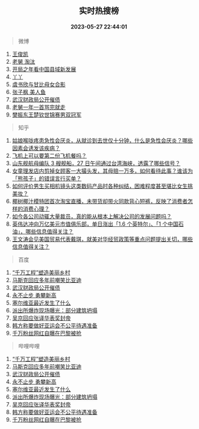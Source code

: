 <div align="center"><h2>实时热搜榜</h2><h4>2023-05-27 22:44:01</h4></div>

> 微博  

1. [王俊凯](https://s.weibo.com/weibo?q=%E7%8E%8B%E4%BF%8A%E5%87%AF&t=31&band_rank=1&Refer=top)<br />
2. [老舅 淘汰](https://s.weibo.com/weibo?q=%E8%80%81%E8%88%85%20%E6%B7%98%E6%B1%B0&t=31&band_rank=2&Refer=top)<br />
3. [开局之年看中国县域新发展](https://s.weibo.com/weibo?q=%23%E5%BC%80%E5%B1%80%E4%B9%8B%E5%B9%B4%E7%9C%8B%E4%B8%AD%E5%9B%BD%E5%8E%BF%E5%9F%9F%E6%96%B0%E5%8F%91%E5%B1%95%23&t=31&band_rank=3&Refer=top)<br />
4. [丫丫](https://s.weibo.com/weibo?q=%E4%B8%AB%E4%B8%AB&t=31&band_rank=4&Refer=top)<br />
5. [虞书欣与甘比母女合影](https://s.weibo.com/weibo?q=%23%E8%99%9E%E4%B9%A6%E6%AC%A3%E4%B8%8E%E7%94%98%E6%AF%94%E6%AF%8D%E5%A5%B3%E5%90%88%E5%BD%B1%23&t=31&band_rank=5&Refer=top)<br />
6. [张子枫 美人鱼](https://s.weibo.com/weibo?q=%E5%BC%A0%E5%AD%90%E6%9E%AB%20%E7%BE%8E%E4%BA%BA%E9%B1%BC&t=31&band_rank=6&Refer=top)<br />
7. [武汉财政局公开催债](https://s.weibo.com/weibo?q=%23%E6%AD%A6%E6%B1%89%E8%B4%A2%E6%94%BF%E5%B1%80%E5%85%AC%E5%BC%80%E5%82%AC%E5%80%BA%23&t=31&band_rank=7&Refer=top)<br />
8. [老舅一年一首骂完就走](https://s.weibo.com/weibo?q=%E8%80%81%E8%88%85%E4%B8%80%E5%B9%B4%E4%B8%80%E9%A6%96%E9%AA%82%E5%AE%8C%E5%B0%B1%E8%B5%B0&t=31&band_rank=8&Refer=top)<br />
9. [樊振东王楚钦世锦赛男双冠军](https://s.weibo.com/weibo?q=%23%E6%A8%8A%E6%8C%AF%E4%B8%9C%E7%8E%8B%E6%A5%9A%E9%92%A6%E4%B8%96%E9%94%A6%E8%B5%9B%E7%94%B7%E5%8F%8C%E5%86%A0%E5%86%9B%23&t=31&band_rank=9&Refer=top)<br />

> 知乎  

1. [姑娘喉咙疼患急性会厌炎，从就诊到去世仅十分钟，什么是急性会厌炎？哪些因素会诱发该疾病？](https://www.zhihu.com/question/603275623)<br />
2. [飞机上可以要第二份飞机餐吗？](https://www.zhihu.com/question/290460008)<br />
3. [山东舰航母编队 3 艘舰船，27 日午间通过台湾海峡，透露了哪些信号？](https://www.zhihu.com/question/603320386)<br />
4. [女童理发店内剪掉女顾客一大撮头发，其母赔一万多，如何看待此事？谁该为「熊孩子」的错误言行买单？](https://www.zhihu.com/question/603155943)<br />
5. [如何评价男生买相机镜头这类数码产品时各种纠结，困难程度甚至堪比女生挑美妆？](https://www.zhihu.com/question/602950594)<br />
6. [椰树椰汁模特团首次淘宝直播，未带货却带火同款背心短裤，反映了消费者怎样的消费心理？](https://www.zhihu.com/question/603161031)<br />
7. [如今各公司动辄大量裁员，真的能从根本上解决公司的发展问题吗？](https://www.zhihu.com/question/602975530)<br />
8. [英伟达冲向万亿美元市值俱乐部，单日涨出「1.6 个英特尔」、「1 个中国石油」，哪些信息值得关注？](https://www.zhihu.com/question/603327119)<br />
9. [王文涛会见美国贸易代表戴琪，就美对华经贸政策等重点问题提出关切，哪些信息值得关注？](https://www.zhihu.com/question/603287949)<br />

> 百度  

1. [“千万工程”塑造美丽乡村](https://www.baidu.com/s?wd=%E2%80%9C%E5%8D%83%E4%B8%87%E5%B7%A5%E7%A8%8B%E2%80%9D%E5%A1%91%E9%80%A0%E7%BE%8E%E4%B8%BD%E4%B9%A1%E6%9D%91&sa=fyb_news&rsv_dl=fyb_news)<br />
2. [马斯克回应多年前嘲笑比亚迪](https://www.baidu.com/s?wd=%E9%A9%AC%E6%96%AF%E5%85%8B%E5%9B%9E%E5%BA%94%E5%A4%9A%E5%B9%B4%E5%89%8D%E5%98%B2%E7%AC%91%E6%AF%94%E4%BA%9A%E8%BF%AA&sa=fyb_news&rsv_dl=fyb_news)<br />
3. [武汉财政局公开催债](https://www.baidu.com/s?wd=%E6%AD%A6%E6%B1%89%E8%B4%A2%E6%94%BF%E5%B1%80%E5%85%AC%E5%BC%80%E5%82%AC%E5%80%BA&sa=fyb_news&rsv_dl=fyb_news)<br />
4. [永不止步 勇攀新高](https://www.baidu.com/s?wd=%E6%B0%B8%E4%B8%8D%E6%AD%A2%E6%AD%A5+%E5%8B%87%E6%94%80%E6%96%B0%E9%AB%98&sa=fyb_news&rsv_dl=fyb_news)<br />
5. [塞尔维亚最近发生了什么](https://www.baidu.com/s?wd=%E5%A1%9E%E5%B0%94%E7%BB%B4%E4%BA%9A%E6%9C%80%E8%BF%91%E5%8F%91%E7%94%9F%E4%BA%86%E4%BB%80%E4%B9%88&sa=fyb_news&rsv_dl=fyb_news)<br />
6. [派出所爆炸现场曝光：部分建筑坍塌](https://www.baidu.com/s?wd=%E6%B4%BE%E5%87%BA%E6%89%80%E7%88%86%E7%82%B8%E7%8E%B0%E5%9C%BA%E6%9B%9D%E5%85%89%EF%BC%9A%E9%83%A8%E5%88%86%E5%BB%BA%E7%AD%91%E5%9D%8D%E5%A1%8C&sa=fyb_news&rsv_dl=fyb_news)<br />
7. [吴京回应张译华表奖封帝](https://www.baidu.com/s?wd=%E5%90%B4%E4%BA%AC%E5%9B%9E%E5%BA%94%E5%BC%A0%E8%AF%91%E5%8D%8E%E8%A1%A8%E5%A5%96%E5%B0%81%E5%B8%9D&sa=fyb_news&rsv_dl=fyb_news)<br />
8. [韩方称要做好亚运会不公平待遇准备](https://www.baidu.com/s?wd=%E9%9F%A9%E6%96%B9%E7%A7%B0%E8%A6%81%E5%81%9A%E5%A5%BD%E4%BA%9A%E8%BF%90%E4%BC%9A%E4%B8%8D%E5%85%AC%E5%B9%B3%E5%BE%85%E9%81%87%E5%87%86%E5%A4%87&sa=fyb_news&rsv_dl=fyb_news)<br />
9. [千万粉丝网红自曝在巴黎被抢](https://www.baidu.com/s?wd=%E5%8D%83%E4%B8%87%E7%B2%89%E4%B8%9D%E7%BD%91%E7%BA%A2%E8%87%AA%E6%9B%9D%E5%9C%A8%E5%B7%B4%E9%BB%8E%E8%A2%AB%E6%8A%A2&sa=fyb_news&rsv_dl=fyb_news)<br />

> 哔哩哔哩  

1. [“千万工程”塑造美丽乡村](https://www.baidu.com/s?wd=%E2%80%9C%E5%8D%83%E4%B8%87%E5%B7%A5%E7%A8%8B%E2%80%9D%E5%A1%91%E9%80%A0%E7%BE%8E%E4%B8%BD%E4%B9%A1%E6%9D%91&sa=fyb_news&rsv_dl=fyb_news)<br />
2. [马斯克回应多年前嘲笑比亚迪](https://www.baidu.com/s?wd=%E9%A9%AC%E6%96%AF%E5%85%8B%E5%9B%9E%E5%BA%94%E5%A4%9A%E5%B9%B4%E5%89%8D%E5%98%B2%E7%AC%91%E6%AF%94%E4%BA%9A%E8%BF%AA&sa=fyb_news&rsv_dl=fyb_news)<br />
3. [武汉财政局公开催债](https://www.baidu.com/s?wd=%E6%AD%A6%E6%B1%89%E8%B4%A2%E6%94%BF%E5%B1%80%E5%85%AC%E5%BC%80%E5%82%AC%E5%80%BA&sa=fyb_news&rsv_dl=fyb_news)<br />
4. [永不止步 勇攀新高](https://www.baidu.com/s?wd=%E6%B0%B8%E4%B8%8D%E6%AD%A2%E6%AD%A5+%E5%8B%87%E6%94%80%E6%96%B0%E9%AB%98&sa=fyb_news&rsv_dl=fyb_news)<br />
5. [塞尔维亚最近发生了什么](https://www.baidu.com/s?wd=%E5%A1%9E%E5%B0%94%E7%BB%B4%E4%BA%9A%E6%9C%80%E8%BF%91%E5%8F%91%E7%94%9F%E4%BA%86%E4%BB%80%E4%B9%88&sa=fyb_news&rsv_dl=fyb_news)<br />
6. [派出所爆炸现场曝光：部分建筑坍塌](https://www.baidu.com/s?wd=%E6%B4%BE%E5%87%BA%E6%89%80%E7%88%86%E7%82%B8%E7%8E%B0%E5%9C%BA%E6%9B%9D%E5%85%89%EF%BC%9A%E9%83%A8%E5%88%86%E5%BB%BA%E7%AD%91%E5%9D%8D%E5%A1%8C&sa=fyb_news&rsv_dl=fyb_news)<br />
7. [吴京回应张译华表奖封帝](https://www.baidu.com/s?wd=%E5%90%B4%E4%BA%AC%E5%9B%9E%E5%BA%94%E5%BC%A0%E8%AF%91%E5%8D%8E%E8%A1%A8%E5%A5%96%E5%B0%81%E5%B8%9D&sa=fyb_news&rsv_dl=fyb_news)<br />
8. [韩方称要做好亚运会不公平待遇准备](https://www.baidu.com/s?wd=%E9%9F%A9%E6%96%B9%E7%A7%B0%E8%A6%81%E5%81%9A%E5%A5%BD%E4%BA%9A%E8%BF%90%E4%BC%9A%E4%B8%8D%E5%85%AC%E5%B9%B3%E5%BE%85%E9%81%87%E5%87%86%E5%A4%87&sa=fyb_news&rsv_dl=fyb_news)<br />
9. [千万粉丝网红自曝在巴黎被抢](https://www.baidu.com/s?wd=%E5%8D%83%E4%B8%87%E7%B2%89%E4%B8%9D%E7%BD%91%E7%BA%A2%E8%87%AA%E6%9B%9D%E5%9C%A8%E5%B7%B4%E9%BB%8E%E8%A2%AB%E6%8A%A2&sa=fyb_news&rsv_dl=fyb_news)<br />
